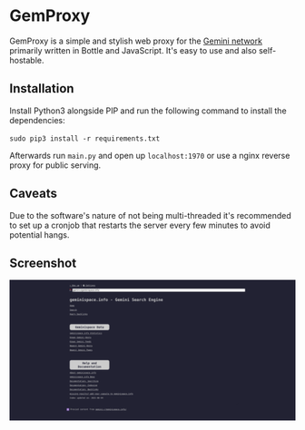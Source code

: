 # GemProxy

GemProxy is a simple and stylish web proxy for the [Gemini network](gemini.circumlunar.space) primarily written in Bottle and JavaScript. It's easy to use and also self-hostable.

## Installation

Install Python3 alongside PIP and run the following command to install the dependencies:

`sudo pip3 install -r requirements.txt`

Afterwards run `main.py` and open up `localhost:1970` or use a nginx reverse proxy for public serving.

## Caveats

Due to the software's nature of not being multi-threaded it's recommended to set up a cronjob that restarts the server every few minutes to avoid potential hangs.

## Screenshot

![Screenshot](screenshot.png)